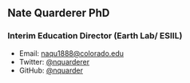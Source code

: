 ## Nate Quarderer PhD
### Interim Education Director (Earth Lab/ ESIIL)
* Email: naqu1888@colorado.edu
* Twitter: [@nquarderer](https://twitter.com/nquarderer)
* GitHub: [@nquarder](https://github.com/nquarder)
